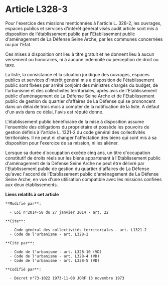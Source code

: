 # Article L328-3

Pour l'exercice des missions mentionnées à l'article L. 328-2, les ouvrages, espaces publics et services d'intérêt général
visés audit article sont mis à disposition de l'établissement public par l'Etablissement public d'aménagement de La Défense
Seine Arche, par les communes concernées ou par l'Etat.

Ces mises à disposition ont lieu à titre gratuit et ne donnent lieu à aucun versement ou honoraires, ni à aucune indemnité ou
perception de droit ou taxe. 

La liste, la consistance et la situation juridique des ouvrages, espaces publics et services d'intérêt général mis à
disposition de l'établissement public sont fixées par arrêté conjoint des ministres chargés du budget, de l'urbanisme et des
collectivités territoriales, après avis de l'Etablissement public d'aménagement de La Défense Seine Arche et de
l'Etablissement public de gestion du quartier d'affaires de La Défense qui se prononcent dans un délai de trois mois à
compter de la notification de la liste. A défaut d'un avis dans ce délai, l'avis est réputé donné.  

L'établissement public bénéficiaire de la mise à disposition assume l'ensemble des obligations du propriétaire et possède les
pouvoirs de gestion définis à l'article L. 1321-2 du code général des collectivités territoriales. Il ne peut ni changer
l'affectation des biens qui sont mis à sa disposition pour l'exercice de sa mission, ni les aliéner.

Lorsque sa durée d'occupation excède cinq ans, un titre d'occupation constitutif de droits réels sur les biens appartenant à
l'Etablissement public d'aménagement de la Défense Seine Arche ne peut être délivré par l'Etablissement public de gestion du
quartier d'affaires de La Défense qu'avec l'accord de l'Etablissement public d'aménagement de La Défense Seine Arche, en vue
d'une utilisation compatible avec les missions confiées aux deux établissements.

**Liens relatifs à cet article**

	**Modifié par**:

	  - Loi n°2014-58 du 27 janvier 2014 - art. 22

	**Cite**:

	  - Code général des collectivités territoriales - art. L1321-2
	  - Code de l'urbanisme - art. L328-2

	**Cité par**:

	  - Code de l'urbanisme - art. L328-10 (VD)
	  - Code de l'urbanisme - art. L328-4 (VD)
	  - Code de l'urbanisme - art. L328-5 (VD)

	**Codifié par**:

	  - Décret n°73-1022 1973-11-08 JORF 13 novembre 1973
